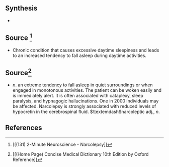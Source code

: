 ## Synthesis
- 
## Source [^1]
- Chronic condition that causes excessive daytime sleepiness and leads to an increased tendency to fall asleep during daytime activities. 
## Source[^2]
- $n$. an extreme tendency to fall asleep in quiet surroundings or when engaged in monotonous activities. The patient can be woken easily and is immediately alert. It is often associated with cataplexy, sleep paralysis, and hypnagogic hallucinations. One in 2000 individuals may be affected. Narcolepsy is strongly associated with reduced levels of hypocretin in the cerebrospinal fluid. $\textemdash$narcoleptic adj., $n$.
## References

[^1]: [[(131) 2-Minute Neuroscience - Narcolepsy]]
[^2]: [[(Home Page) Concise Medical Dictionary 10th Edition by Oxford Reference]]
